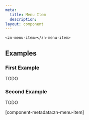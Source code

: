 ```yaml
---
meta:
  title: Menu Item
  description:
layout: component
---
```


```html:preview
<zn-menu-item></zn-menu-item>
```

## Examples

### First Example

TODO

### Second Example

TODO

[component-metadata:zn-menu-item]
